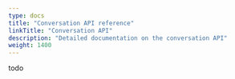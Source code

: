 ```yaml
---
type: docs
title: "Conversation API reference"
linkTitle: "Conversation API"
description: "Detailed documentation on the conversation API"
weight: 1400
---
```


todo